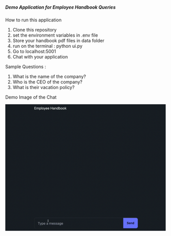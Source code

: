 ##### Demo Application for Employee Handbook Queries

How to run this application

1. Clone this repository
2. set the environment variables in .env file
3. Store your handbook pdf files in data folder
4. run on the terminal : python ui.py
5. Go to localhost:5001
6. Chat with your application


Sample Questions : 

1. What is the name of the company?
2. Who is the CEO of the company?
3. What is their vacation policy?


Demo Image of the Chat

![Demo image](demo.gif)